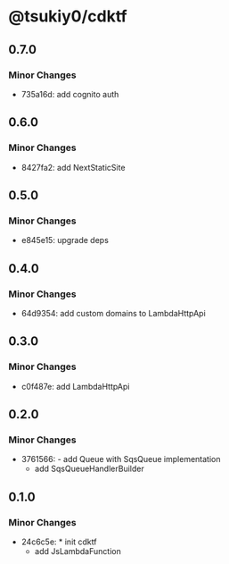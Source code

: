 # @tsukiy0/cdktf

## 0.7.0

### Minor Changes

- 735a16d: add cognito auth

## 0.6.0

### Minor Changes

- 8427fa2: add NextStaticSite

## 0.5.0

### Minor Changes

- e845e15: upgrade deps

## 0.4.0

### Minor Changes

- 64d9354: add custom domains to LambdaHttpApi

## 0.3.0

### Minor Changes

- c0f487e: add LambdaHttpApi

## 0.2.0

### Minor Changes

- 3761566: - add Queue with SqsQueue implementation
  - add SqsQueueHandlerBuilder

## 0.1.0

### Minor Changes

- 24c6c5e: \* init cdktf
  - add JsLambdaFunction
